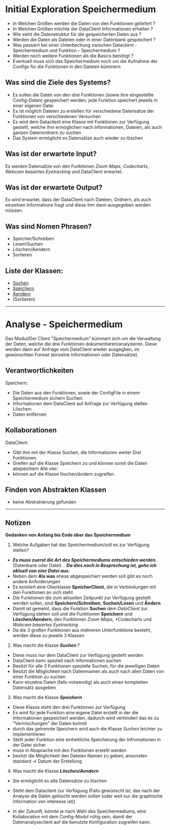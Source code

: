 # Initial Exploration Speichermedium

<!-- Hier alles aufschreiben, was interessant erscheint! -->
- In Welchen Größen werden die Daten von den Funktionen geliefert ?
- In Welchen Größen möchte der DataClient Informationen erhalten ?
- Wie sieht die Datenstruktur für die gespeicherten Daten aus ?
- Werden die Daten als Dateien oder in einer Datenbank gespeichert ?
- Was passiert bei einer Unterbechung zwischen Dataclient - Speichermedium und Funktion - Speichermedium ?
- Werden noch weitere Funktionen als die Basics benötigt ?
- Eventuell muss sich das Speichermedium noch um die Aufnahme der Configs für die Funktionen in den Dateien kümmern

## Was sind die Ziele des Systems?
<!-- Snow Cards können bei diesem Schritt helfen! -->
- Es sollen die Daten von den drei Funktionen (sowie ihre eingestellte Config-Daten) gespeichert werden, jede Funktion speichert jeweils in einer eigenen Datei
- Es ist möglich Dateien zu erstellen für verschiedene Datensätze der Funktionen von verschiedenen Versuchen
- Es wird dem Dataclient eine Klasse mit Funktionen zur Verfügung gestellt, welche ihm ermöglichen nach Informationen, Dateien, als auch ganzen Datenordnern zu suchen
- Das System ermöglicht es Datensätze auch wieder zu löschen

## Was ist der erwartete Input?
Es werden Datensätze von den Funktionen *Zoom Maps*, *Codecharts*, *Webcam basiertes Eyetracking* und DataClient erwartet. 

## Was ist der erwartete Output?
Es wird erwartet, dass der DataClient nach Dateien, Ordnern, als auch einzelnen Informatione fragt und diese ihm dann ausgegeben werden müssen.

## Was sind Nomen Phrasen?
<!-- Alle relevanten Sachen aufschreiben, später kann aussortiert werden! -->
- Speicher/Schreiben
- Lesen/Suchen
- Löschen/Aendern
- Sortieren

## Liste der Klassen:
<!-- Erstmal alle aufschreiben, dann auswählen! (Kriterien siehe Vorgehensweise) -->
<!-- Warum sind die Klassen existent? Wenn das zu beantworten ist - u good! -->
<!-- ausgewählte Klassen mit Link, andere einklammern und CRC-Karte löschen -->
- [Suchen](crc-{Suchen}.md)
- [Speichern](crc-{Speichern}.md)
- [Aendern](crc-{Aendern}.md)
- (Sortieren)

---

# Analyse - Speichermedium
<!-- Hier Notizen zum Denkprozess! -->
Das Modul/Der Client "Speichermedium" kümmert sich um die Verwaltung der Daten, welche die drei Funktionen dokumentieren/analysieren. Diese werden dann auf Anfrage vom DataClient wieder ausgegben, im gewünschten Format (einzelne Informationen oder Datensätze).
     
## Verantwortlichkeiten
<!-- Wissen, welches verwaltet und angeboten wird, Aktion die angeboten werden, öffentliche Leistung -->
<!-- "Walkthrough" -> Szenarien zur Anwendung des Systems -->
<!-- Nichts, was eine andere Klasse machen könnte -->
<!-- Die Sachen die die Klasse macht -> keiner anderen Klasse geben -->
<!-- zentrale Verantwortlichkeiten vs verteilt -->
Speichern:
- Die Daten aus den Funktionen, sowie der ConfigFile in einem Speichermedium sichern
Suchen:
- Informationen dem DataClient auf Anfrage zur Verfügung stellen
Löschen:
- Daten entfernen

## Kollaborationen
<!-- Benutzeranfragen an Dienste, die benötigt werden um Veranwortlichkeiten zu erfüllen -->
<!-- enthüllen Kontroll- und Informationsflüsse, und somit Subsysteme -->
<!-- Können fehlende Verantwortlichkeiten offenbaren, bzw. fehlerhaft zugewiesene -->
DataClient:
- Gibt ihm mit der Klasse Suchen, die Informationen weiter
Drei Funktionen:
- Greifen auf die Klasse Speichern zu und können somit die Daten abspeichern
Alle vier:
- können auf die Klasse löschen/ändern zugreifen


## Finden von Abstrakten Klassen
<!-- Konkrete Klassen: Instanziierung und Vererbung
     Abstrakte Klassen: Nur Vererbung! -->
<!-- Unterklassen sollten alle geerbten Verantwortlichkeiten unterstützen, eher noch mehr -->
<!-- Gemeinsame Verantwortlichkeiten sollten so weit hoch wie möglich geschoben werden -->
<!-- Abstrakte Klassen erben nie von Konkreten Klassen! -->
<!-- Klassen die keine neue Funktionalität hinzufügen sollten eliminiert werden! -->
<!-- Letzte Folien der Vorlesung sind hilfreich hierfür! -->
- keine Abstrahierung gefunden

---
## Notizen
**Gedanken von Anfang bis Ende über das Speichermedium**
1. Welche Aufgaben hat das Speichermedium/soll es zur Verfügung stellen?
- ***Es muss zuerst die Art des Speichermediums entschieden werden***.. (Datenbank oder Datei) ..
***Da dies noch in Besprechung ist, gehe ich aktuell von eine Datei aus.***
- Neben dem **Als was** etwas abgespeichert werden soll gibt es noch andere Anforderungen
- Es existiert eine Oberklasse **SpeicherClient**, die in Verbindungen mit den Funktionen an sich steht
- Die Funktionen die zum aktuellen Zeitpunkt zur Verfügung gestellt werden sollen, sind **Speichern/Schreiben**, **Suchen/Lesen** und **Ändern**
- Damit ist gemeint, dass die Funktion **Suchen** dem *DataClient* zur Verfügung stehen soll und die Funktionen **Speichern** und **Löschen/Aendern**, den Funktionen *Zoom Maps*, *Codecharts und *Webcam basiertes Eyetracking*
- Da die 3 großen Funktionen aus mehreren Unterfunktione besteht, werden diese zu jeweils 3 Klassen
2. Was macht die Klasse ***Suchen*** ?
- Diese muss nur dem DataClient zur Verfügung gestellt werden
- DataClient kann speziell nach Informationen suchen
- Besitzt für alle 3 Funktionen spezielle Suchen, für die jeweiligen Daten
- Besitzt die Möglichkeit nach Dateinnamen als auch nach allen Daten von einer Funktion zu suchen
- Kann einzelne Daten (falls notwendig) als auch einen kompletten Datensatz ausgeben
3. Was macht die Klasse ***Speichern***
- Diese Klasse steht den drei Funktionen zur Verfügung
- Es wird für jede Funktion eine eigene Datei erstellt in der die Informationen gespeichert werden, dadurch wird verhindert das es zu "Vermischungen" der Daten kommt
- durch das getrennte Speichern wird auch die Klasse *Suchen* leichter zu implementieren
- Stellt jeder Funktion eine einheitliche Speicherung der Infromationen in der Datei sicher
- muss in Absprache mit den Funktionen erstellt werden
- besitzt die Möglichkeit den Dateien Namen zu geben, ansonsten standard -> Datum der Erstellung
4. Was macht die Klasse ***Löschen/Aendern***
- Sie ermöglicht es alte Datensätze zu löschen
- Steht dem Dataclient zur Verfügung (Falls gewünscht ist, das nach der Analyse die Daten gelöscht werden sollen (oder weil nur die graphische Information von interesse ist))  

- In der Zukunft, könnte je nach Wahl des Speichermediums, eine Kollaboration mit dem Config-Modul nötig sein, damit der Datenanalyseclient auf die benutzte Konfiguration zugreifen kann.
